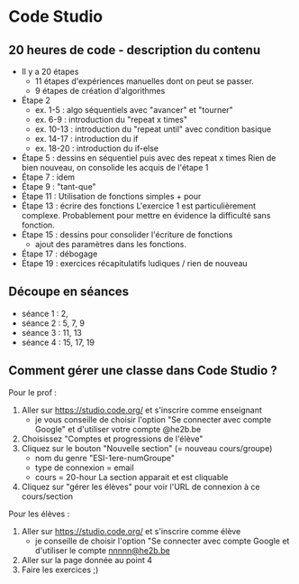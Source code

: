 # Code Studio

## 20 heures de code - description du contenu

- Il y a 20 étapes
	- 11 étapes d'expériences manuelles dont on peut se passer.
	- 9 étapes de création d'algorithmes
- Étape 2
	- ex. 1-5 : algo séquentiels avec "avancer" et "tourner"
	- ex. 6-9 : introduction du "repeat x times"
	- ex. 10-13 : introduction du "repeat until" avec condition basique
	- ex. 14-17 : introduction du if
	- ex. 18-20 : introduction du if-else
- Étape 5 : dessins en séquentiel puis avec des repeat x times
	Rien de bien nouveau, on consolide les acquis de l'étape 1
- Étape 7 : idem
- Étape 9 : "tant-que"
- Étape 11 : Utilisation de fonctions simples + pour
- Étape 13 : écrire des fonctions
	L'exercice 1 est particulièrement complexe.
	Probablement pour mettre en évidence la difficulté sans fonction.
- Étape 15 : dessins pour consolider l'écriture de fonctions
	+ ajout des paramètres dans les fonctions.
- Étape 17 : débogage
- Étape 19 : exercices récapitulatifs ludiques / rien de nouveau

## Découpe en séances

- séance 1 : 2, 
- séance 2 : 5, 7, 9
- séance 3 : 11, 13
- séance 4 : 15, 17, 19

## Comment gérer une classe dans Code Studio ?

Pour le prof :

1) Aller sur https://studio.code.org/ et s'inscrire comme enseignant
   - je vous conseille de choisir l'option "Se connecter avec compte Google"
     et d'utiliser votre compte @he2b.be
2) Choisissez "Comptes et progressions de l'élève"
3) Cliquez sur le bouton "Nouvelle section" (= nouveau cours/groupe)
   - nom du genre "ESI-1ere-numGroupe"
   - type de connexion = email
   - cours = 20-hour
   La section apparait et est cliquable
4) Cliquez sur "gérer les élèves" pour voir l'URL de connexion à ce cours/section

Pour les élèves :

1) Aller sur https://studio.code.org/ et s'inscrire comme élève
   - je conseille de choisir l'option "Se connecter avec compte Google
     et d'utiliser le compte nnnnn@he2b.be
2) Aller sur la page donnée au point 4
3) Faire les exercices ;)
